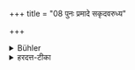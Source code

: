 +++
title = "08 पुनः प्रमादे सकृदवरुध्य"

+++

<details><summary>Bühler</summary>

8. If the same negligence (occur) again, he shall once impound them (and afterwards give them back).
</details>

<details><summary>हरदत्त-टीका</summary>

## सूत्रम्
पुनः प्रमादे सकृदवरुध्य ॥ ९ ॥  
### टिप्पनी
पुनः प्रमादादुत्सृष्टेषु सकृदवरुध्य स्वामिभ्योऽवसृजेत् ॥९॥
</details>
